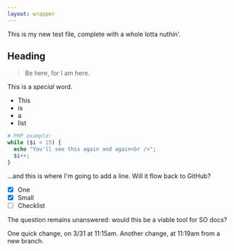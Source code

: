 ```yaml
---
layout: wrapper
---
```


This is my new test file, complete with a whole lotta nuthin'.

## Heading

> Be here, for I am here.

This is a *special* word.

- This
- is
- a
- list

```php
# PHP example:
while ($i < 15) {
  echo "You'll see this again and again<br />";
  $i++;
}
```

...and this is where I'm going to add a line. Will it flow back to GitHub?

- [x] One
- [x] Small
- [ ] Checklist

The question remains unanswered: would this be a viable tool for SO docs?

One quick change, on 3/31 at 11:15am.
Another change, at 11:19am from a new branch.
